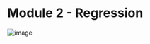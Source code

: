 # Module 2 - Regression

![image](https://user-images.githubusercontent.com/43758505/91372229-b55dd880-e7d8-11ea-8d38-24fe42b7475e.png)


